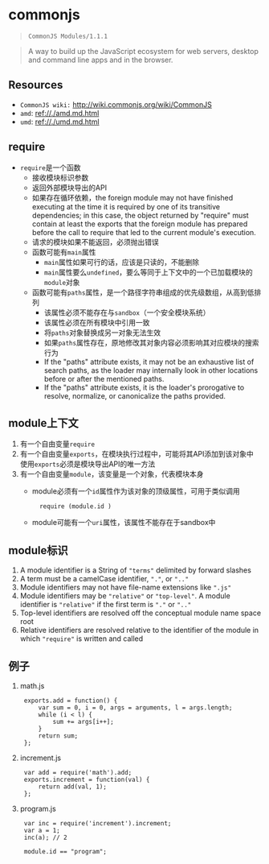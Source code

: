 # commonjs

> `CommonJS Modules/1.1.1`

> A way to build up the JavaScript ecosystem for web servers, desktop and command line 
> apps and in the browser.

## Resources

* `CommonJS wiki:` <http://wiki.commonjs.org/wiki/CommonJS>
* `amd`: <ref://./amd.md.html>
* `umd`: <ref://./umd.md.html>


## require

* `require`是一个函数
    * 接收模块标识参数
    * 返回外部模块导出的API
    * 如果存在循环依赖，the foreign module may not have finished executing at the time it is 
        required by one of its transitive dependencies; in this case, the object returned by 
        "require" must contain at least the exports that the foreign module has prepared before 
        the call to require that led to the current module's execution.
    * 请求的模块如果不能返回，必须抛出错误
    * 函数可能有`main`属性
        * `main`属性如果可行的话，应该是只读的，不能删除
        * `main`属性要么`undefined`，要么等同于上下文中的一个已加载模块的`module`对象 
    * 函数可能有`paths`属性，是一个路径字符串组成的优先级数组，从高到低排列
        * 该属性必须不能存在与`sandbox`（一个安全模块系统） 
        * 该属性必须在所有模块中引用一致 
        * 将`paths`对象替换成另一对象无法生效
        * 如果`paths`属性存在，原地修改其对象内容必须影响其对应模块的搜索行为
        * If the "paths" attribute exists, it may not be an exhaustive list of search paths, 
            as the loader may internally look in other locations before or after the mentioned paths. 
        * If the "paths" attribute exists, it is the loader's prorogative to resolve, normalize, 
            or canonicalize the paths provided.


## module上下文

1. 有一个自由变量`require`
2. 有一个自由变量`exports`，在模块执行过程中，可能将其API添加到该对象中
    使用`exports`必须是模块导出API的唯一方法
3. 有一个自由变量`module`，该变量是一个对象，代表模块本身
    * module必须有一个`id`属性作为该对象的顶级属性，可用于类似调用
            
            require (module.id )

    * module可能有一个`uri`属性，该属性不能存在于sandbox中



## module标识


1. A module identifier is a String of `"terms"` delimited by forward slashes
2. A term must be a camelCase identifier, `"."`, or `".."`
3. Module identifiers may not have file-name extensions like `".js"`
4. Module identifiers may be `"relative"` or `"top-level"`. A module identifier is `"relative"`
    if the first term is `"."` or `".."`
5. Top-level identifiers are resolved off the conceptual module name space root
6. Relative identifiers are resolved relative to the identifier of the module in which 
    `"require"` is written and called



## 例子


1. math.js

        exports.add = function() {
            var sum = 0, i = 0, args = arguments, l = args.length;
            while (i < l) {
                sum += args[i++];
            }
            return sum;
        };

2. increment.js

        var add = require('math').add;
        exports.increment = function(val) {
            return add(val, 1);
        };

3. program.js

        var inc = require('increment').increment;
        var a = 1;
        inc(a); // 2
         
        module.id == "program";

